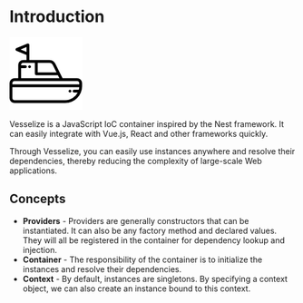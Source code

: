 # Introduction

![logo](/images/logo.png)

Vesselize is a JavaScript IoC container inspired by the Nest framework. It can easily integrate with Vue.js, React and other frameworks quickly.

Through Vesselize, you can easily use instances anywhere and resolve their dependencies, thereby reducing the complexity of large-scale Web applications.

## Concepts

- **Providers** - Providers are generally constructors that can be instantiated. It can also be any factory method and declared values. They will all be registered in the container for dependency lookup and injection.
- **Container** - The responsibility of the container is to initialize the instances and resolve their dependencies.
- **Context** - By default, instances are singletons. By specifying a context object, we can also create an instance bound to this context.
